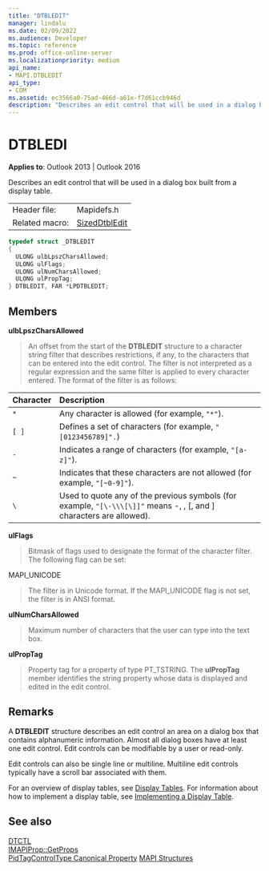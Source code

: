 ```yaml
---
title: "DTBLEDIT" 
manager: lindalu
ms.date: 02/09/2022
ms.audience: Developer
ms.topic: reference
ms.prod: office-online-server
ms.localizationpriority: medium
api_name:
- MAPI.DTBLEDIT
api_type:
- COM
ms.assetid: ec3566a0-75ad-466d-a61e-f7d61ccb946d
description: "Describes an edit control that will be used in a dialog box built from a display table."
---
```


# DTBLEDI
  
**Applies to**: Outlook 2013 | Outlook 2016 
  
Describes an edit control that will be used in a dialog box built from a display table.

|||
|:-----|:-----|
|Header file: |Mapidefs.h |
|Related macro: |[SizedDtblEdit](sizeddtbledit.md) |
   
```cpp
typedef struct _DTBLEDIT
{
  ULONG ulbLpszCharsAllowed;
  ULONG ulFlags;
  ULONG ulNumCharsAllowed;
  ULONG ulPropTag;
} DTBLEDIT, FAR *LPDTBLEDIT;

```

## Members

 **ulbLpszCharsAllowed**
  
> An offset from the start of the **DTBLEDIT** structure to a character string filter that describes restrictions, if any, to the characters that can be entered into the edit control. The filter is not interpreted as a regular expression and the same filter is applied to every character entered. The format of the filter is as follows: 
    
|**Character**|**Description**|
|:-----|:-----|
| `*`   |Any character is allowed (for example,  `"*"`). |
| `[ ]` |Defines a set of characters (for example,  `"[0123456789]".`) |
| `-`   |Indicates a range of characters (for example,  `"[a-z]"`). |
| `~`   |Indicates that these characters are not allowed (for example,  `"[~0-9]"`). |
| `\`   |Used to quote any of the previous symbols (for example,  `"[\-\\\[\]]"` means -, \, [, and ] characters are allowed). |
   
 **ulFlags**
  
> Bitmask of flags used to designate the format of the character filter. The following flag can be set:
    
MAPI_UNICODE
  
> The filter is in Unicode format. If the MAPI_UNICODE flag is not set, the filter is in ANSI format.
    
 **ulNumCharsAllowed**
  
> Maximum number of characters that the user can type into the text box.
    
 **ulPropTag**
  
> Property tag for a property of type PT_TSTRING. The **ulPropTag** member identifies the string property whose data is displayed and edited in the edit control. 
    
## Remarks

A **DTBLEDIT** structure describes an edit control an area on a dialog box that contains alphanumeric information. Almost all dialog boxes have at least one edit control. Edit controls can be modifiable by a user or read-only. 
  
Edit controls can also be single line or multiline. Multiline edit controls typically have a scroll bar associated with them. 
  
For an overview of display tables, see [Display Tables](display-tables.md). For information about how to implement a display table, see [Implementing a Display Table](display-table-implementation.md).
  
## See also

[DTCTL](dtctl.md)  
[IMAPIProp::GetProps](imapiprop-getprops.md)  
[PidTagControlType Canonical Property](pidtagcontroltype-canonical-property.md)
[MAPI Structures](mapi-structures.md)
